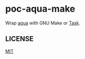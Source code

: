 # poc-aqua-make

Wrap [aqua](https://aquaproj.github.io/) with GNU Make or [Task](https://taskfile.dev/).

## LICENSE

[MIT](LICENSE)

